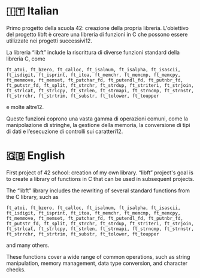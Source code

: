<h1>🇮🇹 Italian</h1>

Primo progetto della scuola 42: creazione della propria libreria.
L'obiettivo del progetto libft è creare una libreria di funzioni in C che possono essere utilizzate nei progetti successivi12.

La libreria “libft” include la riscrittura di diverse funzioni standard della libreria C, come 
```
ft_atoi, ft_bzero, ft_calloc, ft_isalnum, ft_isalpha, ft_isascii, ft_isdigit, ft_isprint, ft_itoa, ft_memchr, ft_memcmp, ft_memcpy, ft_memmove, ft_memset, ft_putchar_fd, ft_putendl_fd, ft_putnbr_fd, ft_putstr_fd, ft_split, ft_strchr, ft_strdup, ft_striteri, ft_strjoin, ft_strlcat, ft_strlcpy, ft_strlen, ft_strmapi, ft_strncmp, ft_strnstr, ft_strrchr, ft_strtrim, ft_substr, ft_tolower, ft_toupper
```
e molte altre12.

Queste funzioni coprono una vasta gamma di operazioni comuni, come la manipolazione di stringhe, la gestione della memoria, la conversione di tipi di dati e l’esecuzione di controlli sui caratteri12.

<h1>🇬🇧 English</h1>

First project of 42 school: creation of my own library.
“libft” project's goal is to create a library of functions in C that can be used in subsequent projects.

The “libft” library includes the rewriting of several standard functions from the C library, such as 
```
ft_atoi, ft_bzero, ft_calloc, ft_isalnum, ft_isalpha, ft_isascii, ft_isdigit, ft_isprint, ft_itoa, ft_memchr, ft_memcmp, ft_memcpy, ft_memmove, ft_memset, ft_putchar_fd, ft_putendl_fd, ft_putnbr_fd, ft_putstr_fd, ft_split, ft_strchr, ft_strdup, ft_striteri, ft_strjoin, ft_strlcat, ft_strlcpy, ft_strlen, ft_strmapi, ft_strncmp, ft_strnstr, ft_strrchr, ft_strtrim, ft_substr, ft_tolower, ft_toupper
```
and many others.

These functions cover a wide range of common operations, such as string manipulation, memory management, data type conversion, and character checks.
